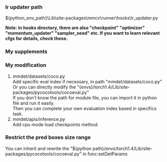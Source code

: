 ### lr updater path
${python_env_path}\Lib\site-packages\mmcv\runner\hooks\lr_updater.py

**Note: in hooks directory, there are also "checkpoint" "optimizer" "momentum_updater" "sampler_seed" etc.
If you want to learn relevant cfgs for details, check these.**

### My supplements

### My modification
1. mmdet/datasets/coco.py \
Add specific eval index if necessary, in path "mmdet/datasets/coco.py" \
Or you can directly modify the "{envs}/torch1.4/Lib/site-packages/pycocotools/cocoeval.py" \
If you don't know the path for module file, you can import it in python file and run it easily. \
Then you can complete your own evaluation index based in specifics task.
2. mmdet/apis/inference.py \
Add cpu mode load checkpoints method.



### Restrict the pred boxes size range
You can inherit and rewrite the "${python path}/envs/torch1.4/Lib/site-packages/pycocotools/cocoeval.py" in func:setDetParams
